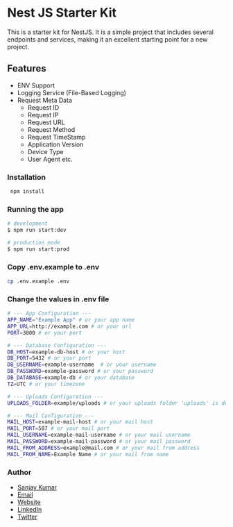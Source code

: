 # Nest JS Starter Kit

This is a starter kit for NestJS. It is a simple project that includes several endpoints and services, making it an excellent starting point for a new project.

## Features

- ENV Support
- Logging Service (File-Based Logging)
- Request Meta Data
  - Request ID
  - Request IP
  - Request URL
  - Request Method
  - Request TimeStamp
  - Application Version
  - Device Type
  - User Agent etc.

### Installation

```bash
 npm install
```

### Running the app

```bash
# development
$ npm run start:dev

# production mode
$ npm run start:prod
```

### Copy .env.example to .env

```bash
cp .env.example .env
```

### Change the values in .env file

```bash
# --- App Configuration ---
APP_NAME="Example App" # or your app name
APP_URL=http://example.com # or your url
PORT=3000 # or your port

# --- Database Configuration ---
DB_HOST=example-db-host # or your host
DB_PORT=5432 # or your port
DB_USERNAME=example-username  # or your username
DB_PASSWORD=example-password # or your password
DB_DATABASE=example-db # or your database
TZ=UTC # or your timezone

# --- Uploads Configuration ---
UPLOADS_FOLDER=example/uploads # or your uploads folder 'uploads' is default folder

# --- Mail Configuration ---
MAIL_HOST=example-mail-host # or your mail host
MAIL_PORT=587 # or your mail port
MAIL_USERNAME=example-mail-username # or your mail username
MAIL_PASSWORD=example-mail-password # or your mail password
MAIL_FROM_ADDRESS=example@mail.com # or your mail from address
MAIL_FROM_NAME=Example Name # or your mail from name
```

### Author

- [Sanjay Kumar](https://github.com/sanjaykm098)
- [Email](mailto:me@sanjay.works)
- [Website](https://sanjay.works)
- [LinkedIn](https://www.linkedin.com/in/sanjaykm098/)
- [Twitter](https://twitter.com/sanjaykm098)
